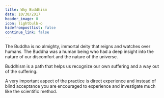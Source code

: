 ```yaml
---
title: Why Buddhism
date: 10/30/2017
header_image: 0
icon: lightbulb-o
hidefrompostlist: false
continue_link: false
---
```


The Buddha is no almighty, immortal deity that reigns and watches over humans. The Buddha was a human being who had a deep insight into the nature of our discomfort and the nature of the universe.

Buddhism is a path that helps us recognize our own suffering and a way out of the suffering.

A very important aspect of the practice is direct experience and instead of blind acceptance you are encouraged to experience and investigate much like the scientific method.